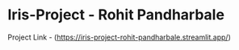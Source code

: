 # Iris-Project - Rohit Pandharbale
Project Link - (https://iris-project-rohit-pandharbale.streamlit.app/)
